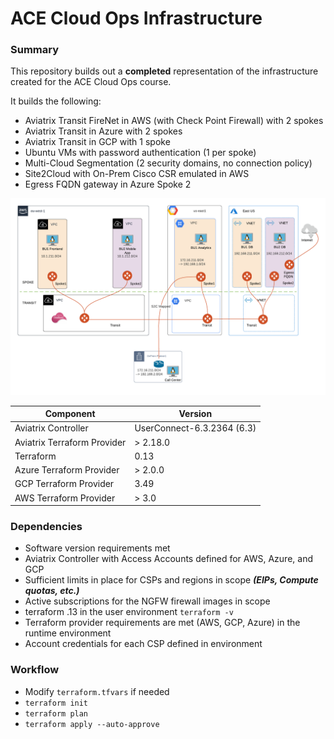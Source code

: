# ACE Cloud Ops Infrastructure

### Summary

This repository builds out a __completed__ representation of the infrastructure created for the ACE Cloud Ops course.

It builds the following:

- Aviatrix Transit FireNet in AWS (with Check Point Firewall) with 2 spokes
- Aviatrix Transit in Azure with 2 spokes
- Aviatrix Transit in GCP with 1 spoke
- Ubuntu VMs with password authentication (1 per spoke)
- Multi-Cloud Segmentation (2 security domains, no connection policy)
- Site2Cloud with On-Prem Cisco CSR emulated in AWS
- Egress FQDN gateway in Azure Spoke 2

<img src="topology.png">

Component | Version
--- | ---
Aviatrix Controller | UserConnect-6.3.2364 (6.3)
Aviatrix Terraform Provider | > 2.18.0
Terraform | 0.13
Azure Terraform Provider | > 2.0.0
GCP Terraform Provider | 3.49
AWS Terraform Provider | > 3.0

### Dependencies

- Software version requirements met
- Aviatrix Controller with Access Accounts defined for AWS, Azure, and GCP
- Sufficient limits in place for CSPs and regions in scope **_(EIPs, Compute quotas, etc.)_**
- Active subscriptions for the NGFW firewall images in scope
- terraform .13 in the user environment ```terraform -v```
- Terraform provider requirements are met (AWS, GCP, Azure) in the runtime environment
- Account credentials for each CSP defined in environment

### Workflow

- Modify ```terraform.tfvars``` if needed
- ```terraform init```
- ```terraform plan```
- ```terraform apply --auto-approve```
